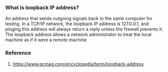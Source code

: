 ### What is loopback IP address?
An address that sends outgoing signals back to the same computer for testing. 
In a TCP/IP network, the loopback IP address is 127.0.0.1, and 
pinging this address will always return a reply unless the firewall prevents it. The loopback address allows a network administrator to treat the local machine as if it were a remote machine



### Reference
1. https://www.pcmag.com/encyclopedia/term/loopback-address
